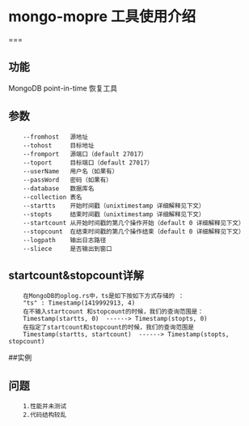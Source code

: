 # mongo-mopre 工具使用介绍
===


## 功能
 MongoDB point-in-time 恢复工具

## 参数
		--fromhost   源地址
		--tohost     目标地址
		--fromport   源端口（default 27017）
		--toport     目标端口（default 27017）
		--userName   用户名（如果有）
		--passWord   密码（如果有）
		--database   数据库名
		--collection 表名 
		--startts    开始时间戳（unixtimestamp 详细解释见下文） 
		--stopts     结束时间戳（unixtimestamp 详细解释见下文） 
		--startcount 从开始时间戳的第几个操作开始（default 0 详细解释见下文）
		--stopcount  在结束时间戳的第几个操作结束（default 0 详细解释见下文）
		--logpath    输出日志路径
		--sliece     是否输出到窗口 


## startcount&stopcount详解
		在MongoDB的oplog.rs中，ts是如下按如下方式存储的 ：
		"ts" : Timestamp(1419992913, 4)
		在不输入startcount 和stopcount的时候，我们的查询范围是：
		Timestamp(startts, 0)  ------> Timestamp(stopts, 0)
		在指定了startcount和stopcount的时候，我们的查询范围是
		Timestamp(startts, startcount)  ------> Timestamp(stopts, stopcount)

		


##实例





## 问题
		1.性能并未测试
		2.代码结构较乱 

